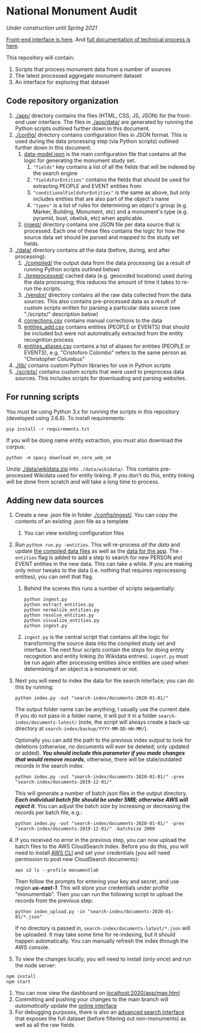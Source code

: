 # National Monument Audit

_Under construction until Spring 2021_

[Front-end interface is here](https://monumentlab.github.io/national-monument-audit/app/map.html). And [full documentation of technical process is here](https://monumentlab.github.io/national-monument-audit/app/docs.html).

This repository will contain:

1. Scripts that process monument data from a number of sources
2. The latest processed aggregate monument dataset
3. An interface for exploring that dataset

## Code repository organization

1. [./app/](https://github.com/MonumentLab/national-monument-audit/tree/main/app) directory contains the files (HTML, CSS, JS, JSON) for the front-end user interface. The files in [./app/data/](https://github.com/MonumentLab/national-monument-audit/tree/main/app/data) are generated by running the Python scripts outlined further down in this document.
1. [./config/](https://github.com/MonumentLab/national-monument-audit/tree/main/config) directory contains configuration files in JSON format. This is used during the data processing step (via Python scripts) outlined further down in this document.
    1. [data-model.json](https://github.com/MonumentLab/national-monument-audit/blob/main/config/data-model.json) is the main configuration file that contains all the logic for generating the monument study set.
       1. `"fields"` key contains a list of all the fields that will be indexed by the search engine
       1. `"fieldsForEntities"` contains the fields that should be used for extracting PEOPLE and EVENT entities from
       1. `"conditionalFieldsForEntities"` is the same as above, but only includes entities that are also part of the object's name
       1. `"types"` is a list of rules for determining an object's group (e.g. Marker, Building, Monument, etc) and a monument's type (e.g. pyramid, bust, obelisk, etc) when applicable.
    1. [ingest/](https://github.com/MonumentLab/national-monument-audit/tree/main/config/ingest) directory contains one JSON file per data source that is processed. Each one of these files contains the logic for how the source data set should be parsed and mapped to the study set fields.
1. [./data/](https://github.com/MonumentLab/national-monument-audit/tree/main/data) directory contains all the data (before, during, and after processing):
    1. [./compiled/](https://github.com/MonumentLab/national-monument-audit/tree/main/data/compiled) the output data from the data processing (as a result of running Python scripts outlined below)
    1. [./preprocessed/](https://github.com/MonumentLab/national-monument-audit/tree/main/data/preprocessed) cached data (e.g. geocoded locations) used during the data processing; this reduces the amount of time it takes to re-run the scripts.
    1. [./vendor/](https://github.com/MonumentLab/national-monument-audit/tree/main/data/vendor) directory contains all the raw data collected from the data sources. This also contains pre-processed data as a result of custom scripts written for parsing a particular data source (see "./scripts/" description below)
    1. [corrections.csv](https://github.com/MonumentLab/national-monument-audit/blob/main/data/corrections.csv) contains manual corrections to the data
    1. [entities_add.csv](https://github.com/MonumentLab/national-monument-audit/blob/main/data/entities_add.csv) contains entities (PEOPLE or EVENTS) that should be included but were not automatically extracted from the entity recognition process
    1. [entities_aliases.csv](https://github.com/MonumentLab/national-monument-audit/blob/main/data/entities_aliases.csv) contains a list of aliases for entities (PEOPLE or EVENTS), e.g. "Cristoforo Colombo" refers to the same person as "Christopher Columbus"
1. [./lib/](https://github.com/MonumentLab/national-monument-audit/tree/main/lib) contains custom Python libraries for use in Python scripts
1. [./scripts/](https://github.com/MonumentLab/national-monument-audit/tree/main/scripts) contains custom scripts that were used to preprocess data sources. This includes scripts for downloading and parsing websites.

## For running scripts

You must be using Python 3.x for running the scripts in this repository (developed using 3.6.8). To install requirements:

```
pip install -r requirements.txt
```

If you will be doing name entity extraction, you must also download the corpus:

```
python -m spacy download en_core_web_sm
```

Unzip [./data/wikidata.zip](https://github.com/MonumentLab/national-monument-audit/tree/main/data/wikidata.zip) into `./data/wikidata/`. This contains pre-processed Wikidata used for entity linking. If you don't do this, entity linking will be done from scratch and will take a long time to process.

## Adding new data sources

1. Create a new .json file in folder [./config/ingest/](https://github.com/MonumentLab/national-monument-audit/tree/main/config/ingest). You can copy the contents of an existing .json file as a template

   1. You can view existing configuration files

1. Run `python run.py -entities`. This will re-process _all the data_ and update [the compiled data files](https://github.com/MonumentLab/national-monument-audit/tree/main/data/compiled) as well as the [data for the app](https://github.com/MonumentLab/national-monument-audit/tree/main/app/data). The `-entities` flag is added to add a step to search for new PERSON and EVENT entities in the new data. This can take a while. If you are making only minor tweaks to the data (i.e. nothing that requires reprocessing entities), you can omit that flag.
   1. Behind the scenes this runs a number of scripts sequentially:

      ```
      python ingest.py
      python extract_entities.py
      python normalize_entities.py
      python resolve_entities.py
      python visualize_entities.py
      python ingest.py
      ```

    1. `ingest.py` is the central script that contains all the logic for transforming the source data into the compiled study set and interface. The next four scripts contain the steps for doing entity recognition and entity linking (to Wikidata entries). `ingest.py` must be run again after processing entities since entities are used when determining if an object is a monument or not.

1. Next you will need to index the data for the search interface; you can do this by running:

   ```
   python index.py -out "search-index/documents-2020-01-01/"
   ```

   The output folder name can be anything; I usually use the current date. If you do not pass in a folder name, it will put it in a folder `search-index/documents-latest/` (note, the script will always create a back-up directory at `search-index/backup/YYYY-MM-DD-HH-MM/`).

   Optionally you can add the path to the previous index output to look for deletions (otherwise, no documents will ever be deleted; only updated or added). ***You should include this parameter if you made changes that would remove records***, otherwise, there will be stale/outdated records in the search index.

   ```
   python index.py -out "search-index/documents-2020-01-01/" -prev "search-index/documents-2019-12-01/"
   ```

   This will generate a number of batch json files in the output directory. ***Each individual batch file should be under 5MB; otherwise AWS will reject it***. You can adjust the batch size by increasing or decreasing the records per batch file, e.g.:

   ```
   python index.py -out "search-index/documents-2020-01-01/" -prev "search-index/documents-2019-12-01/" -batchsize 2000
   ```

1. If you received no error in the previous step, you can now upload the batch files to the AWS CloudSearch Index. Before you do this, you will need to install [AWS CLI](https://docs.aws.amazon.com/cli/latest/userguide/cli-chap-install.html) and set your credentials (you will need permission to post new CloudSearch documents):

   ```
   aws s3 ls --profile monumentlab
   ```

   Then follow the prompts for entering your key and secret, and use region ***us-east-1***. This will store your credentials under profile "monumentlab". Then you can run the following script to upload the records from the previous step:

   ```
   python index_upload.py -in "search-index/documents-2020-01-01/*.json"
   ```

   If no directory is passed in, `search-index/documents-latest/*.json` will be uploaded. It may take some time for re-indexing, but it should happen automatically. You can manually refresh the index through the AWS console.

1. To view the changes locally, you will need to install (only once) and run the node server:

  ```
  npm install
  npm start
  ```

1. You can now view the dashboard on [localhost:2020/app/map.html](http://localhost:2020/app/map.html)
1. Committing and pushing your changes to the main branch will _automatically_ update the [online interface](https://monumentlab.github.io/national-monument-audit/app/map.html)
1. For debugging purposes, there is also an [advanced search interface](http://localhost:2020/app/search.html) that exposes the full dataset (before filtering out non-monuments) as well as all the raw fields
